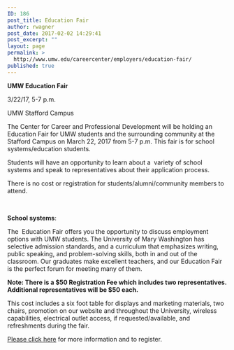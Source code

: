 ```yaml
---
ID: 186
post_title: Education Fair
author: rwagner
post_date: 2017-02-02 14:29:41
post_excerpt: ""
layout: page
permalink: >
  http://www.umw.edu/careercenter/employers/education-fair/
published: true
---
```

<strong>UMW Education Fair</strong>

3/22/17, 5-7 p.m.

UMW Stafford Campus
<div class="text-block">

The Center for Career and Professional Development will be holding an Education Fair for UMW students and the surrounding community at the Stafford Campus on March 22, 2017 from 5-7 p.m. This fair is for school systems/education students.

Students will have an opportunity to learn about a  variety of school systems and speak to representatives about their application process.

There is no cost or registration for students/alumni/community members to attend.

&nbsp;

<strong>School systems</strong>:

The  Education Fair offers you the opportunity to discuss employment options with UMW students. The University of Mary Washington has selective admission standards, and a curriculum that emphasizes writing, public speaking, and problem-solving skills, both in and out of the classroom. Our graduates make excellent teachers, and our Education Fair is the perfect forum for meeting many of them.

<strong>Note: There is a $50 Registration Fee which includes two representatives. Additional representatives will be $50 each.</strong>

This cost includes a six foot table for displays and marketing materials, two chairs, promotion on our website and throughout the University, wireless capabilities, electrical outlet access, if requested/available, and refreshments during the fair.

<a href="https://docs.google.com/forms/d/e/1FAIpQLSdMRJdvm08n6-bjV901wF2SSP4ZgXwlxEThxH9TDUbsgYCf8Q/viewform" target="_blank" rel="nofollow">Please click here</a> for more information and to register.

</div>